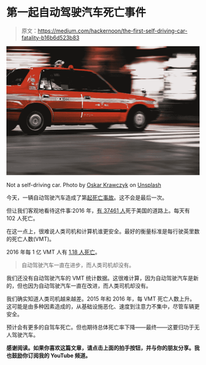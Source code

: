# 第一起自动驾驶汽车死亡事件

> 原文：<https://medium.com/hackernoon/the-first-self-driving-car-fatality-b16b6d523b83>

![](img/7474fb9736b1a0d3e440d2a3501c3f87.png)

Not a self-driving car. Photo by [Oskar Krawczyk](https://unsplash.com/@oskar?utm_source=medium&utm_medium=referral) on [Unsplash](https://unsplash.com?utm_source=medium&utm_medium=referral)

今天，一辆自动驾驶汽车造成了第[起死亡事故](https://www.reuters.com/article/us-autos-selfdriving-uber/self-driving-uber-car-kills-arizona-woman-crossing-street-idUSKBN1GV296)。这不会是最后一次。

但让我们客观地看待这件事:2016 年，[有 37461 人](https://en.wikipedia.org/wiki/Motor_vehicle_fatality_rate_in_U.S._by_year)死于美国的道路上。每天有 102 人死亡。

在这一点上，很难说人类司机和计算机谁更安全。最好的衡量标准是每行驶英里数的死亡人数(VMT)。

2016 年每 1 亿 VMT 人有 [1.18 人死亡](https://en.wikipedia.org/wiki/Motor_vehicle_fatality_rate_in_U.S._by_year)。

> 自动驾驶汽车一直在进步，而人类司机却没有。

我们还没有自动驾驶汽车的 VMT 统计数据。这很难计算，因为自动驾驶汽车是新的，但也因为自动驾驶汽车一直在改进，而人类司机却没有。

我们确实知道人类司机越来越差。2015 年和 2016 年，每 VMT 死亡人数上升。这可能是由多种因素造成的，从基础设施恶化、速度到注意力不集中，尽管车辆更安全。

预计会有更多的自驾车死亡。但也期待总体死亡率下降——最终——这要归功于无人驾驶汽车。

**感谢阅读。如果你喜欢这篇文章，请点击上面的拍手按钮，并与你的朋友分享。我也鼓励你订阅我的 YouTube 频道。**
